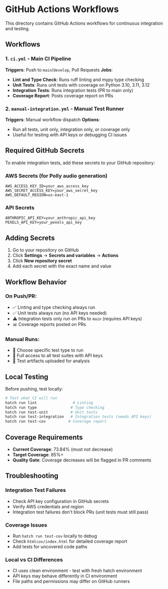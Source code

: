 # GitHub Actions Workflows

This directory contains GitHub Actions workflows for continuous integration and testing.

## Workflows

### 1. `ci.yml` - Main CI Pipeline
**Triggers**: Push to `main`/`develop`, Pull Requests
**Jobs**:
- **Lint and Type Check**: Runs ruff linting and mypy type checking
- **Unit Tests**: Runs unit tests with coverage on Python 3.10, 3.11, 3.12  
- **Integration Tests**: Runs integration tests (PR to main only)
- **Coverage Report**: Posts coverage report on PRs

### 2. `manual-integration.yml` - Manual Test Runner  
**Triggers**: Manual workflow dispatch
**Options**:
- Run all tests, unit only, integration only, or coverage only
- Useful for testing with API keys or debugging CI issues

## Required GitHub Secrets

To enable integration tests, add these secrets to your GitHub repository:

### AWS Secrets (for Polly audio generation)
```
AWS_ACCESS_KEY_ID=your_aws_access_key
AWS_SECRET_ACCESS_KEY=your_aws_secret_key  
AWS_DEFAULT_REGION=us-east-1
```

### API Secrets
```
ANTHROPIC_API_KEY=your_anthropic_api_key
PEXELS_API_KEY=your_pexels_api_key
```

## Adding Secrets

1. Go to your repository on GitHub
2. Click **Settings** → **Secrets and variables** → **Actions**
3. Click **New repository secret**
4. Add each secret with the exact name and value

## Workflow Behavior

### On Push/PR:
- ✅ Linting and type checking always run
- ✅ Unit tests always run (no API keys needed)
- ⚠️  Integration tests only run on PRs to `main` (requires API keys)
- 📊 Coverage reports posted on PRs

### Manual Runs:
- 🎯 Choose specific test type to run
- 🔧 Full access to all test suites with API keys
- 📁 Test artifacts uploaded for analysis

## Local Testing

Before pushing, test locally:
```bash
# Test what CI will run
hatch run lint                # Linting
hatch run type               # Type checking  
hatch run test-unit          # Unit tests
hatch run test-integration   # Integration tests (needs API keys)
hatch run test-cov          # Coverage report
```

## Coverage Requirements

- **Current Coverage**: 73.84% (must not decrease)
- **Target Coverage**: 85%+
- **Quality Gate**: Coverage decreases will be flagged in PR comments

## Troubleshooting

### Integration Test Failures
- Check API key configuration in GitHub secrets
- Verify AWS credentials and region
- Integration test failures don't block PRs (unit tests must still pass)

### Coverage Issues  
- Run `hatch run test-cov` locally to debug
- Check `htmlcov/index.html` for detailed coverage report
- Add tests for uncovered code paths

### Local vs CI Differences
- CI uses clean environment - test with fresh hatch environment
- API keys may behave differently in CI environment
- File paths and permissions may differ on GitHub runners